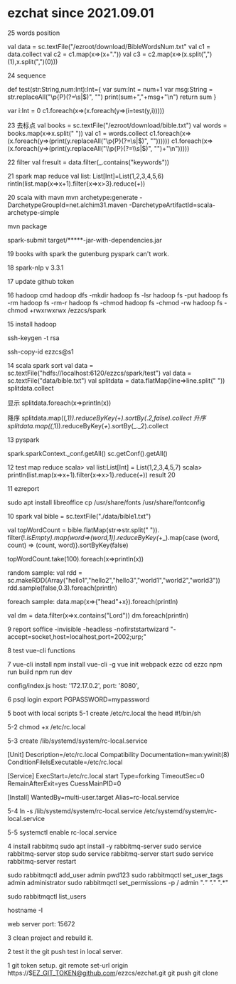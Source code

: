 # ezchat since 2021.09.01
25 words position

val data = sc.textFile("/ezroot/download/BibleWordsNum.txt"
val c1 = data.collect
val c2 = c1.map(x=>(x+"."))
val c3 = c2.map(x=>(x.split(",")(1),x.split(",")(0)))

24 sequence

def test(str:String,num:Int):Int={
	var sum:Int = num+1
	var msg:String = str.replaceAll("\\p{P}(?=\\s|$)", "")
	print(sum+","+msg+"\n")
	return sum
}

var i:Int = 0
c1.foreach(x=>(x.foreach(y=>(i=test(y,i)))))

23 去标点
val books = sc.textFile("/ezroot/download/bible.txt")
val words = books.map(x=>x.split(" "))
val c1 = words.collect
c1.foreach(x=>(x.foreach(y=>(print(y.replaceAll("\\p{P}(?=\\s|$)", ""))))))
c1.foreach(x=>(x.foreach(y=>(print(y.replaceAll("\\p{P}(?=\\s|$)", "")+"\n")))))


22 filter
val fresult = data.filter(_.contains("keywords"))


21 spark map reduce 
val list: List[Int]=List(1,2,3,4,5,6)
rintln(list.map(x=>x+1).filter{x=>x>3}.reduce(_+_))



20 scala with mavn
mvn archetype:generate -DarchetypeGroupId=net.alchim31.maven -DarchetypeArtifactId=scala-archetype-simple

mvn package

spark-submit target/*****-jar-with-dependencies.jar


19 books
with spark
the gutenburg
pyspark can't work.

18 spark-nlp
v 3.3.1


17 update github token

16 hadoop cmd
hadoop dfs -mkdir 
hadoop fs -lsr 
hadoop fs -put 
hadoop fs -rm
hadoop fs -rm-r
hadoop fs -chmod
hadoop fs -chmod -rw
hadoop fs -chmod +rwxrwxrwx /ezzcs/spark

15 install hadoop

ssh-keygen -t rsa

ssh-copy-id ezzcs@s1 

14 scala spark sort
val data = sc.textFile("hdfs://localhost:6120/ezzcs/spark/test")
val data = sc.textFile("data/bible.txt")
val splitdata = data.flatMap(line=>line.split(" "))
splitdata.collect

显示
splitdata.foreach(x=>println(x))

降序
splitdata.map((_,1)).reduceByKey(_+_).sortBy(_._2,false).collect
升序
splitdata.map((_,1)).reduceByKey(_+_).sortBy(_._2).collect


13 pyspark
>>>
spark.sparkContext._conf.getAll()
sc.getConf().getAll()


12 test map reduce
scala> val list:List[Int] = List(1,2,3,4,5,7)
scala> println(list.map(x=>x+1).filter{x=>x>1}.reduce(_+_))
result 20

11
ezreport

sudo apt install libreoffice
cp /usr/share/fonts  /usr/share/fontconfig


10 spark
val bible = sc.textFile("./data/bible1.txt")

val topWordCount = bible.flatMap(str=>str.split(" ")). filter(!_.isEmpty).map(word=>(word,1)).reduceByKey(_+_).map{case (word, count) => (count, word)}.sortByKey(false)

topWordCount.take(100).foreach(x=>println(x))

random sample:
val rdd = sc.makeRDD(Array("hello1","hello2","hello3","world1","world2","world3"))
 rdd.sample(false,0.3).foreach(println)

foreach sample:
data.map(x=>{"head"+x}).foreach(println)

val dm = data.filter(x=>x.contains("Lord"))
dm.foreach(println)


9 report
soffice -invisible -headless -nofirststartwizard "-accept=socket,host=localhost,port=2002;urp;"




8 test vue-cli functions

7 vue-cli install
npm install vue-cli -g
vue init webpack ezzc
cd ezzc
npm run build
npm run dev

config/index.js
host: '172.17.0.2',
port: '8080',

6 psql login
export PGPASSWORD=mypassword


5 boot with local scripts
5-1
create /etc/rc.local
the head
#!/bin/sh

5-2
chmod +x /etc/rc.local

5-3
create /lib/systemd/system/rc-local.service

[Unit]
Description=/etc/rc.local Compatibility
Documentation=man:ywinit(8)
ConditionFileIsExecutable=/etc/rc.local

[Service]
ExecStart=/etc/rc.local start
Type=forking
TimeoutSec=0
RemainAfterExit=yes
CuessMainPID=0

[Install]
WantedBy=multi-user.target
Alias=rc-local.service

5-4 
ln -s /lib/systemd/system/rc-local.service /etc/systemd/system/rc-local.service

5-5
systemctl enable rc-local.service


4 install rabbitmq
sudo apt install -y rabbitmq-server
sudo service rabbitmq-server stop
sudo service rabbitmq-server start
sudo service rabbitmq-server restart


sudo rabbitmqctl add_user admin pwd123
sudo rabbitmqctl set_user_tags admin administrator
sudo rabbitmqctl set_permissions -p / admin ".*" ".*" ".*"


sudo rabbitmqctl list_users

hostname -I

web server port: 15672


3 clean project and rebuild it.

2 test it
the git push test in local server.

1 git token setup.
git remote set-url origin https://$EZ_GIT_TOKEN@github.com/ezzcs/ezchat.git
git push
git clone

